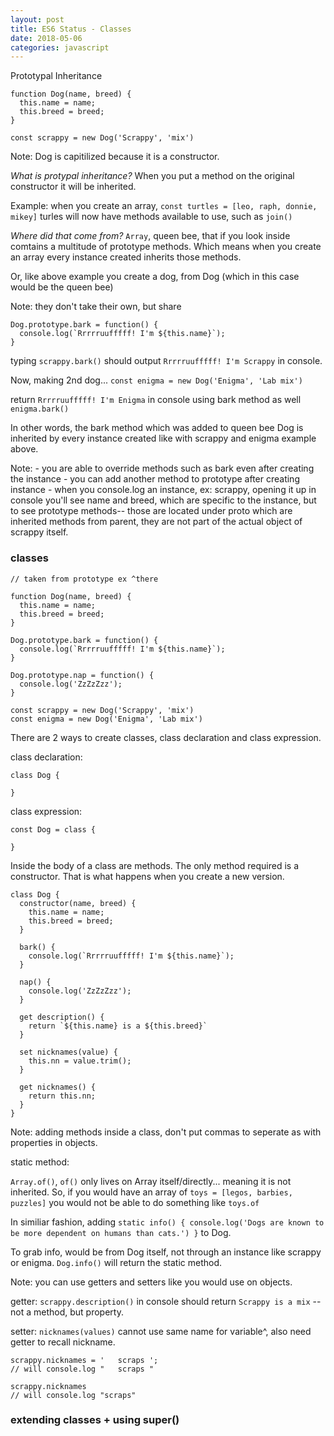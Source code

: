 ```yaml
---
layout: post
title: ES6 Status - Classes
date: 2018-05-06
categories: javascript
---
```


Prototypal Inheritance

```
function Dog(name, breed) {
  this.name = name;
  this.breed = breed;
}

const scrappy = new Dog('Scrappy', 'mix')

```

Note: Dog is capitilized because it is a constructor.

*What is protypal inheritance?* When you put a method on the original constructor it will be inherited.

Example: when you create an array, `const turtles = [leo, raph, donnie, mikey]` turles will now have methods available to use, such as `join()`

*Where did that come from?* `Array`, queen bee, that if you look inside comtains a multitude of prototype methods. Which means when you create an array every instance created inherits those methods.

Or, like above example you create a dog, from Dog (which in this case would be the queen bee)

Note: they don't take their own, but share

```
Dog.prototype.bark = function() {
  console.log(`Rrrrruufffff! I'm ${this.name}`);
}

```
typing `scrappy.bark()` should output `Rrrrruufffff! I'm Scrappy` in console.

Now, making 2nd dog...
`const enigma = new Dog('Enigma', 'Lab mix')`

return `Rrrrruufffff! I'm Enigma` in console using bark method as well `enigma.bark()`

In other words, the bark method which was added to queen bee Dog is inherited by every instance created like with scrappy and enigma example above.

Note:
	- you are able to override methods such as bark even after creating the instance
	- you can add another method to prototype after creating instance 
	- when you console.log an instance, ex: scrappy, opening it up in console you'll see name and breed, which are specific to the instance, but to see prototype methods-- those are located under proto which are inherited methods from parent, they are not part of the actual object of scrappy itself.

### classes

```
// taken from prototype ex ^there

function Dog(name, breed) {
  this.name = name;
  this.breed = breed;
}

Dog.prototype.bark = function() {
  console.log(`Rrrrruufffff! I'm ${this.name}`);
}

Dog.prototype.nap = function() {
  console.log('ZzZzZzz');
}

const scrappy = new Dog('Scrappy', 'mix')
const enigma = new Dog('Enigma', 'Lab mix')
```

There are 2 ways to create classes, class declaration and class expression.

class declaration:
```
class Dog {

}

```

class expression:
```
const Dog = class {

}

```

Inside the body of a class are methods. The only method required is a constructor. That is what happens when you create a new version.
```
class Dog {
  constructor(name, breed) {
    this.name = name;
    this.breed = breed;
  }

  bark() {
    console.log(`Rrrrruufffff! I'm ${this.name}`);
  }

  nap() {
    console.log('ZzZzZzz');
  }

  get description() {
    return `${this.name} is a ${this.breed}`
  }

  set nicknames(value) {
    this.nn = value.trim();
  }

  get nicknames() {
    return this.nn;
  }
}

```

Note: adding methods inside a class, don't put commas to seperate as with properties in objects.

static method:

`Array.of()`, `of()` only lives on Array itself/directly... meaning it is not inherited. So, if you would have an array of `toys = [legos, barbies, puzzles]` you would not be able to do something like `toys.of`

In similiar fashion,
adding `static info() { console.log('Dogs are known to be more dependent on humans than cats.') }` to Dog.

To grab info, would be from Dog itself, not through an instance like scrappy or enigma. `Dog.info()` will return the static method.

Note: you can use getters and setters like you would use on objects.

getter: `scrappy.description()` in console should return `Scrappy is a mix` -- not a method, but property.

setter: `nicknames(values)` cannot use same name for variable^, also need getter to recall nickname.

```
scrappy.nicknames = '   scraps ';
// will console.log "   scraps "

scrappy.nicknames
// will console.log "scraps"

```

### extending classes + using super()

